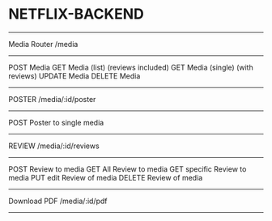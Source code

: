 # NETFLIX-BACKEND

**************
Media Router
/media
**************
POST Media
GET Media (list) (reviews included)
GET Media (single) (with reviews)
UPDATE Media
DELETE Media

**************
POSTER
/media/:id/poster
**************

POST Poster to single media

**************
REVIEW
/media/:id/reviews
**************
POST Review to media
GET All Review to media
GET specific Review to media
PUT edit Review of media
DELETE Review of media

**************
Download PDF
/media/:id/pdf
**************

 
